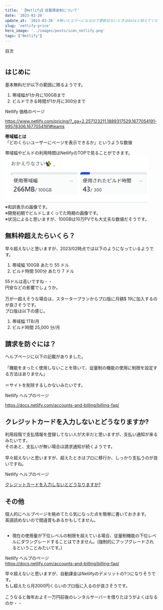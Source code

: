 ```yaml
---
title: '【Netlify】従量課金制について'
date: '2023-02-26'
update_at: '2023-02-26' #無いとエラーになるので更新日ないときはdateと揃えてください。
slug: 'netlify-price'
hero_image: '../images/posts/icon_netlify.png'
tags: ["Netlify"]
---
```


<div class="toc-title">目次</div>

```toc
```


## はじめに

基本無料だが以下の範囲に限るようです。<br>

1. 帯域幅が1か月に100GBまで
2. ビルドできる時間が1か月に300分まで

<div class="boxparts ref">
  <div class="title"></div>

  Netlify 価格のページ<br>
  
  https://www.netlify.com/pricing/?_ga=2.257123211.1889317529.1677054191-99578306.1677054191#teams
</div>

<div class="boxparts ref">
  <div class="title"></div>
  
  **帯域幅とは**<br>
  「どのくらいユーザーにページを表示できるか」というような数値<br>

  帯域幅やビルドの利用時間はNetlifyのTOPで見ることができます。<br>
  ![帯域幅やビルドの利用時間確認画面](../images/posts/netlify_taiiki_buildtime.png)<br>
    ※和訳表示の画像です。<br>
    ※開発初期でビルドしまくってた時期の画像です。<br>
    ※状況によると思いますが、100GBは10万PVでも大丈夫な数値だそうです。
</div>

## 無料枠超えたらいくら？

早々超えないと思いますが、2023/02時点では以下のようになっているようです。<br>

1. 帯域幅 100GB あたり 55 ドル
2. ビルド時間 500分 あたり 7 ドル

55ドルは高いですね・・<br>
円安などの影響でしょうか。<br>
<br>
万が一超えそうな場合は、スタータープランからプロ版に月額$ 19に加入するのが良さそうです。<br>
プロ版は以下の感じ。<br>

1. 帯域幅 1TB/月
2. ビルド時間 25,000 分/月

## 請求を防ぐには？
ヘルプページに以下の記載がありました。<br>
<br>
「機能をまったく使用しないことを除いて、従量制の機能の使用に制限を設定する方法はありません」<br>
<br>
＝サイトを削除するしかないみたいです。<br>

<div class="boxparts ref">
  <div class="title"></div>

  Netlify ヘルプのページ

  https://docs.netlify.com/accounts-and-billing/billing-faq/
</div>

## クレジットカードを入力しないとどうなりますか?

利用段階で支払情報を登録してない人が大半だと思いますが、支払い通知が来るみたいです。<br>
そのあと、支払いが無い場合は請求通知が続くようです。<br>
<br>
早々超えないと思いますが、超えたときはプロに移行か、しっかり支払うのが良いですね。<br>

<div class="boxparts ref">
  <div class="title"></div>

  Netlify ヘルプのページ<br>

  <a href="https://docs.netlify.com/accounts-and-billing/billing-faq/#what-will-happen-if-i-don-t-enter-my-credit-card" target="_blank">クレジットカードを入力しないとどうなりますか?</a>
  
</div>



## その他

個人的にヘルプページを眺めてたら気になった点を簡単に書いておきます。<br>
英語読めないので間違胃もあるかもしてません。<br>
<br>

- 現在の使用量が下位レベルの制限を超えている場合、従量制機能の下位レベルにダウングレードすることはできません。(強制的にアップグレードされるということみたいです。)

<div class="boxparts ref">
  <div class="title"></div>

  Netlify ヘルプのページ<br>
  https://docs.netlify.com/accounts-and-billing/billing-faq/
</div>


<div class="balloon">
  <div class="icon"></div>
  <div class="talk">
早々超えないと思いますが、自動課金はNetlifyのデメリットの1つになりそうです。<br>
もし超えたら月2000円くらいのプロ版に入るのが良さそうです。<br>
<br>
こうなると毎年およそ一万円前後のレンタルサーバーを借りたほうがよくはなるのか・・<br>
  </div>
</div>
